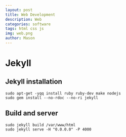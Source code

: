 ```yaml
---
layout: post
title: Web Development
description: Web
categories: software
tags: html css js
img: web.png
author: Mason
---
```


# Jekyll

## Jekyll installation

```
sudo apt-get -yqq install ruby ruby-dev make nodejs
sudo gem install --no-rdoc --no-ri jekyll
```

## Build and server

```
sudo jekyll build /var/www/html
sudo jekyll serve -H "0.0.0.0" -P 4000
```

